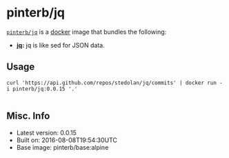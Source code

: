 # pinterb/jq  

[`pinterb/jq`][1] is a [docker][2] image that bundles the following:  
* **[jq][3]:** jq is like sed for JSON data.  

## Usage  
````
curl 'https://api.github.com/repos/stedolan/jq/commits' | docker run -i pinterb/jq:0.0.15 '.'  
    
````

## Misc. Info 
* Latest version: 0.0.15   
* Built on: 2016-08-08T19:54:30UTC   
* Base image: pinterb/base:alpine   


[1]: https://hub.docker.com/r/pinterb/jq/   
[2]: https://docker.com 
[3]: https://stedolan.github.io/jq/
